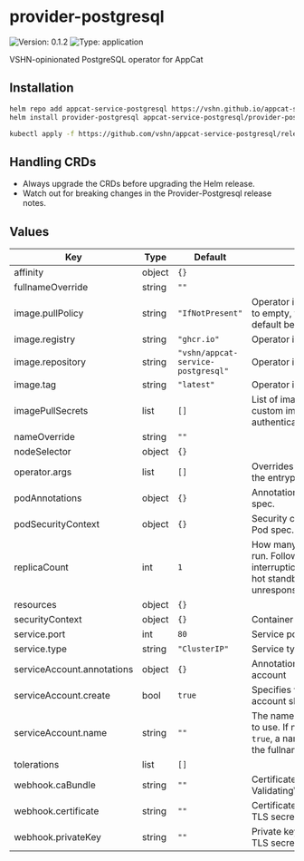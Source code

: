 # provider-postgresql

![Version: 0.1.2](https://img.shields.io/badge/Version-0.1.2-informational?style=flat-square) ![Type: application](https://img.shields.io/badge/Type-application-informational?style=flat-square)

VSHN-opinionated PostgreSQL operator for AppCat

## Installation

```bash
helm repo add appcat-service-postgresql https://vshn.github.io/appcat-service-postgresql
helm install provider-postgresql appcat-service-postgresql/provider-postgresql
```
```bash
kubectl apply -f https://github.com/vshn/appcat-service-postgresql/releases/download/provider-postgresql-0.1.2/crds.yaml
```

<!---
The README.md file is automatically generated with helm-docs!

Edit the README.gotmpl.md template instead.
-->

## Handling CRDs

* Always upgrade the CRDs before upgrading the Helm release.
* Watch out for breaking changes in the Provider-Postgresql release notes.

<!---
The values below are generated with helm-docs!

Document your changes in values.yaml and let `make chart-docs` generate this section.
-->
## Values

| Key | Type | Default | Description |
|-----|------|---------|-------------|
| affinity | object | `{}` |  |
| fullnameOverride | string | `""` |  |
| image.pullPolicy | string | `"IfNotPresent"` | Operator image pull policy If set to empty, then Kubernetes default behaviour applies. |
| image.registry | string | `"ghcr.io"` | Operator image registry |
| image.repository | string | `"vshn/appcat-service-postgresql"` | Operator image repository |
| image.tag | string | `"latest"` | Operator image tag |
| imagePullSecrets | list | `[]` | List of image pull secrets if custom image is behind authentication. |
| nameOverride | string | `""` |  |
| nodeSelector | object | `{}` |  |
| operator.args | list | `[]` | Overrides arguments passed to the entrypoint |
| podAnnotations | object | `{}` | Annotations to add to the Pod spec. |
| podSecurityContext | object | `{}` | Security context to add to the Pod spec. |
| replicaCount | int | `1` | How many operator pods should run. Follower pods reduce interruption time as they're on hot standby when leader is unresponsive. |
| resources | object | `{}` |  |
| securityContext | object | `{}` | Container security context |
| service.port | int | `80` | Service port number |
| service.type | string | `"ClusterIP"` | Service type |
| serviceAccount.annotations | object | `{}` | Annotations to add to the service account |
| serviceAccount.create | bool | `true` | Specifies whether a service account should be created |
| serviceAccount.name | string | `""` | The name of the service account to use. If not set and `.create` is `true`, a name is generated using the fullname template |
| tolerations | list | `[]` |  |
| webhook.caBundle | string | `""` | Certificate in PEM format for the ValidatingWebhookConfiguration. |
| webhook.certificate | string | `""` | Certificate in PEM format for the TLS secret. |
| webhook.privateKey | string | `""` | Private key in PEM format for the TLS secret. |

<!---
Common/Useful Link references from values.yaml
-->
[resource-units]: https://kubernetes.io/docs/concepts/configuration/manage-resources-containers/#resource-units-in-kubernetes
[prometheus-operator]: https://github.com/coreos/prometheus-operator
